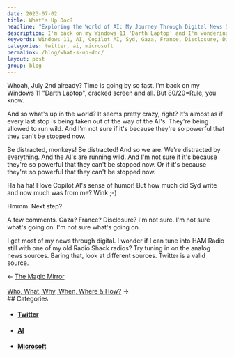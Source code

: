 ```yaml
---
date: 2023-07-02
title: What's Up Doc?
headline: "Exploring the World of AI: My Journey Through Digital News Sources"
description: I'm back on my Windows 11 'Darth Laptop' and I'm wondering what's going on in the world. AI's are running wild and I'm not sure if we can stop them. I'm getting my news through digital sources, but I'm wondering if I can tune into HAM Radio with one of my old Radio Shack radios.
keywords: Windows 11, AI, Copilot AI, Syd, Gaza, France, Disclosure, Digital, HAM Radio, Radio Shack, Analog News, Twitter
categories: twitter, ai, microsoft
permalink: /blog/what-s-up-doc/
layout: post
group: blog
---
```



Whoah, July 2nd already? Time is going by so fast. I'm back on my Windows 11
"Darth Laptop", cracked screen and all. But 80/20=Rule, you know.

And so what's up in the world? It seems pretty crazy, right? It's almost as if
every last stop is being taken out of the way of the AI's. They're being
allowed to run wild. And I'm not sure if it's because they're so powerful that
they can't be stopped now.

Be distracted, monkeys! Be distracted! And so we are. We're distracted by
everything. And the AI's are running wild. And I'm not sure if it's because
they're so powerful that they can't be stopped now. Or if it's because they're
so powerful that they can't be stopped now.

Ha ha ha! I love Copilot AI's sense of humor! But how much did Syd write and
now much was from me? Wink ;-)

Hmmm. Next step?

A few comments. Gaza? France? Disclosure? I'm not sure. I'm not sure what's
going on. I'm not sure what's going on.

I get most of my news through digital. I wonder if I can tune into HAM Radio
still with one of my old Radio Shack radios? Try tuning in on the analog news
sources. Baring that, look at different sources. Twitter is a valid source.






















<div class="arrow-links"><div class="post-nav-prev"><span class="arrow">&larr;&nbsp;</span><a href="/blog/the-magic-mirror/">The Magic Mirror</a></div> &nbsp; <div class="post-nav-next"><a href="/blog/who-what-why-when-where-how/">Who, What, Why, When, Where & How?</a><span class="arrow">&nbsp;&rarr;</span></div></div>
## Categories

<ul>
<li><h4><a href='/twitter/'>Twitter</a></h4></li>
<li><h4><a href='/ai/'>AI</a></h4></li>
<li><h4><a href='/microsoft/'>Microsoft</a></h4></li></ul>
